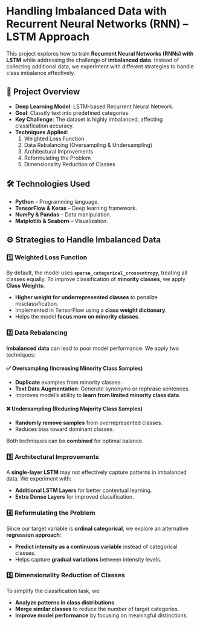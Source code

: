 # Handling Imbalanced Data with Recurrent Neural Networks (RNN) – LSTM Approach

This project explores how to train **Recurrent Neural Networks (RNNs) with LSTM** while addressing the challenge of **imbalanced data**. Instead of collecting additional data, we experiment with different strategies to handle class imbalance effectively.

## 📌 Project Overview

- **Deep Learning Model**: LSTM-based Recurrent Neural Network.
- **Goal**: Classify text into predefined categories.
- **Key Challenge**: The dataset is highly imbalanced, affecting classification accuracy.
- **Techniques Applied**:
  1. Weighted Loss Function
  2. Data Rebalancing (Oversampling & Undersampling)
  3. Architectural Improvements
  4. Reformulating the Problem
  5. Dimensionality Reduction of Classes

## 🛠 Technologies Used

- **Python** – Programming language.
- **TensorFlow & Keras** – Deep learning framework.
- **NumPy & Pandas** – Data manipulation.
- **Matplotlib & Seaborn** – Visualization.

## ⚙️ Strategies to Handle Imbalanced Data

### 1️⃣ Weighted Loss Function

By default, the model uses **`sparse_categorical_crossentropy`**, treating all classes equally. To improve classification of **minority classes**, we apply **Class Weights**:

- **Higher weight for underrepresented classes** to penalize misclassification.
- Implemented in TensorFlow using a **class weight dictionary**.
- Helps the model **focus more on minority classes**.

### 2️⃣ Data Rebalancing

**Imbalanced data** can lead to poor model performance. We apply two techniques:

#### ✅ Oversampling (Increasing Minority Class Samples)
- **Duplicate** examples from minority classes.
- **Text Data Augmentation**: Generate synonyms or rephrase sentences.
- Improves model’s ability to **learn from limited minority class data**.

#### ❌ Undersampling (Reducing Majority Class Samples)
- **Randomly remove samples** from overrepresented classes.
- Reduces bias toward dominant classes.

Both techniques can be **combined** for optimal balance.

### 3️⃣ Architectural Improvements

A **single-layer LSTM** may not effectively capture patterns in imbalanced data. We experiment with:

- **Additional LSTM Layers** for better contextual learning.
- **Extra Dense Layers** for improved classification.

### 4️⃣ Reformulating the Problem

Since our target variable is **ordinal categorical**, we explore an alternative **regression approach**:

- **Predict intensity as a continuous variable** instead of categorical classes.
- Helps capture **gradual variations** between intensity levels.

### 5️⃣ Dimensionality Reduction of Classes

To simplify the classification task, we:

- **Analyze patterns in class distributions**.
- **Merge similar classes** to reduce the number of target categories.
- **Improve model performance** by focusing on meaningful distinctions.